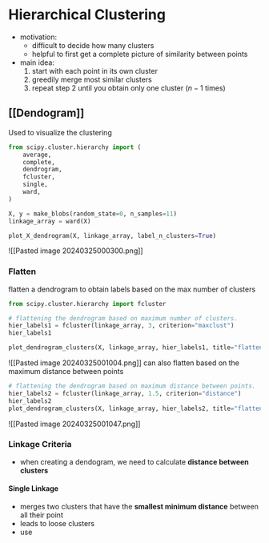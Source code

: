 # Hierarchical Clustering
- motivation:
	- difficult to decide how many clusters
	- helpful to first get a complete picture of similarity between points
- main idea:
	1. start with each point in its own cluster
	2. greedily merge most similar clusters
	3. repeat step 2 until you obtain only one cluster ($n-1$ times)
## [[Dendogram]]
Used to visualize the clustering
```python
from scipy.cluster.hierarchy import (
    average,
    complete,
    dendrogram,
    fcluster,
    single,
    ward,
)

X, y = make_blobs(random_state=0, n_samples=11)
linkage_array = ward(X)

plot_X_dendrogram(X, linkage_array, label_n_clusters=True)
```
![[Pasted image 20240325000300.png]]
### Flatten
flatten a dendrogram to obtain labels based on the max number of clusters
```python
from scipy.cluster.hierarchy import fcluster

# flattening the dendrogram based on maximum number of clusters. 
hier_labels1 = fcluster(linkage_array, 3, criterion="maxclust") 
hier_labels1

plot_dendrogram_clusters(X, linkage_array, hier_labels1, title="flattened with max_clusts=3")
```
![[Pasted image 20240325001004.png]]
can also flatten based on the maximum distance between points
```python
# flattening the dendrogram based on maximum distance between points. 
hier_labels2 = fcluster(linkage_array, 1.5, criterion="distance") 
hier_labels2
plot_dendrogram_clusters(X, linkage_array, hier_labels2, title="flattened with dist=1.5")
```
![[Pasted image 20240325001047.png]]
### Linkage Criteria
- when creating a dendogram, we need to calculate **distance between clusters**
#### Single Linkage
- merges two clusters that have the **smallest minimum distance** between all their point
- leads to loose clusters
- use 